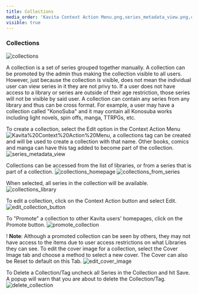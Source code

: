```yaml
---
title: Collections
media_order: 'Kavita Context Action Menu.png,series_metadata_view.png,collections_from_series.png,collections_library.png,collections_homepage.png,edit_collection_button.png,promote_collection.png,edit_cover_image.png,delete_collection.png,collections.png'
visible: true
---
```


### Collections

![collections](collections.png "collections")

A collection is a set of series grouped together manually. A collection can be promoted by the admin thus making the collection visible to all users. However, just because the collection is visible, does not mean the individual user can view series in it they are not privy to. If a user does not have access to a library or series are outside of their age restriction, those series will not be visible by said user. A collection can contain any series from any library and thus can be cross format. For example, a user may have a collection called "KonoSuba" and it may contain all Konosuba works including light novels, spin offs, manga, TTRPGs, etc. 

To create a collection, select the Edit option in the Context Action Menu ![Kavita%20Context%20Action%20Menu](Kavita%20Context%20Action%20Menu.png "Kavita%20Context%20Action%20Menu"), a collections tag can be created and will be used to create a collection with that name. Other books, comics and manga can have this tag added to become part of the collection.
![series_metadata_view](series_metadata_view.png "series_metadata_view")

Collections can be accessed from the list of libraries, or from a series that is part of a collection.
![collections_homepage](collections_homepage.png "collections_homepage")
![collections_from_series](collections_from_series.png "collections_from_series")

When selected, all series in the collection will be available.
![collections_library](collections_library.png "collections_library")

To edit a collection, click on the Context Action button and select Edit.
![edit_collection_button](edit_collection_button.png "edit_collection_button")

To "Promote" a collection to other Kavita users' homepages, click on the Promote button.
![promote_collection](promote_collection.png "promote_collection")

! **Note**: Although a promoted collection can be seen by others, they may not have access to the items due to user access restrictions on what Libraries they can see.
To edit the cover image for a collection, select the Cover Image tab and choose a method to select a new cover. The Cover can also be Reset to default on this Tab.
![edit_cover_image](edit_cover_image.png "edit_cover_image")

To Delete a Collection/Tag uncheck all Series in the Collection and hit Save. A popup will warn that you are about to delete the Collection/Tag.
![delete_collection](delete_collection.png "delete_collection")